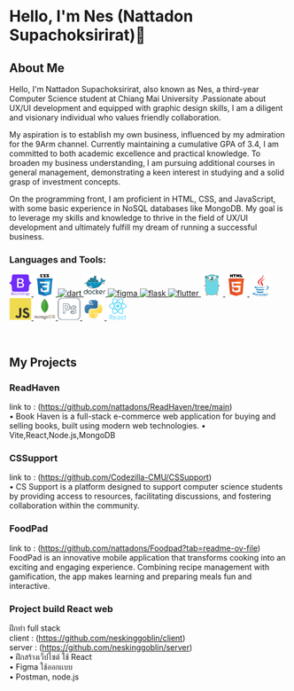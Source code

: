# Hello, I'm Nes (Nattadon Supachoksirirat)👋

## About Me
  Hello, I'm Nattadon Supachoksirirat, also known as Nes, a third-year Computer Science student at Chiang Mai University .Passionate about UX/UI development and equipped with graphic design skills, I am a diligent and visionary individual who values friendly collaboration.<br> 

  My aspiration is to establish my own business, influenced by my admiration for the 9Arm channel. Currently maintaining a cumulative GPA of 3.4, I am committed to both academic excellence and practical knowledge. To broaden my business understanding, I am pursuing additional courses in general management, demonstrating a keen interest in studying and a solid grasp of investment concepts.<br> 

  On the programming front, I am proficient in HTML, CSS, and JavaScript, with some basic experience in NoSQL databases like MongoDB. My goal is to leverage my skills and knowledge to thrive in the field of UX/UI development and ultimately fulfill my dream of running a successful business.<br> 

<h3 align="left">Languages and Tools:</h3>
<p align="left"> <a href="https://getbootstrap.com" target="_blank" rel="noreferrer"> <img src="https://raw.githubusercontent.com/devicons/devicon/master/icons/bootstrap/bootstrap-plain-wordmark.svg" alt="bootstrap" width="40" height="40"/> </a> <a href="https://www.w3schools.com/css/" target="_blank" rel="noreferrer"> <img src="https://raw.githubusercontent.com/devicons/devicon/master/icons/css3/css3-original-wordmark.svg" alt="css3" width="40" height="40"/> </a> <a href="https://dart.dev" target="_blank" rel="noreferrer"> <img src="https://www.vectorlogo.zone/logos/dartlang/dartlang-icon.svg" alt="dart" width="40" height="40"/> </a> <a href="https://www.docker.com/" target="_blank" rel="noreferrer"> <img src="https://raw.githubusercontent.com/devicons/devicon/master/icons/docker/docker-original-wordmark.svg" alt="docker" width="40" height="40"/> </a> <a href="https://www.figma.com/" target="_blank" rel="noreferrer"> <img src="https://www.vectorlogo.zone/logos/figma/figma-icon.svg" alt="figma" width="40" height="40"/> </a> <a href="https://flask.palletsprojects.com/" target="_blank" rel="noreferrer"> <img src="https://www.vectorlogo.zone/logos/pocoo_flask/pocoo_flask-icon.svg" alt="flask" width="40" height="40"/> </a> <a href="https://flutter.dev" target="_blank" rel="noreferrer"> <img src="https://www.vectorlogo.zone/logos/flutterio/flutterio-icon.svg" alt="flutter" width="40" height="40"/> </a> <a href="https://golang.org" target="_blank" rel="noreferrer"> <img src="https://raw.githubusercontent.com/devicons/devicon/master/icons/go/go-original.svg" alt="go" width="40" height="40"/> </a> <a href="https://www.w3.org/html/" target="_blank" rel="noreferrer"> <img src="https://raw.githubusercontent.com/devicons/devicon/master/icons/html5/html5-original-wordmark.svg" alt="html5" width="40" height="40"/> </a> <a href="https://www.java.com" target="_blank" rel="noreferrer"> <img src="https://raw.githubusercontent.com/devicons/devicon/master/icons/java/java-original.svg" alt="java" width="40" height="40"/> </a> <a href="https://developer.mozilla.org/en-US/docs/Web/JavaScript" target="_blank" rel="noreferrer"> <img src="https://raw.githubusercontent.com/devicons/devicon/master/icons/javascript/javascript-original.svg" alt="javascript" width="40" height="40"/> </a> <a href="https://www.mongodb.com/" target="_blank" rel="noreferrer"> <img src="https://raw.githubusercontent.com/devicons/devicon/master/icons/mongodb/mongodb-original-wordmark.svg" alt="mongodb" width="40" height="40"/> </a> <a href="https://www.photoshop.com/en" target="_blank" rel="noreferrer"> <img src="https://raw.githubusercontent.com/devicons/devicon/master/icons/photoshop/photoshop-line.svg" alt="photoshop" width="40" height="40"/> </a> <a href="https://www.python.org" target="_blank" rel="noreferrer"> <img src="https://raw.githubusercontent.com/devicons/devicon/master/icons/python/python-original.svg" alt="python" width="40" height="40"/> </a> <a href="https://reactjs.org/" target="_blank" rel="noreferrer"> <img src="https://raw.githubusercontent.com/devicons/devicon/master/icons/react/react-original-wordmark.svg" alt="react" width="40" height="40"/> </a> </p><br> 


## My Projects
### ReadHaven <br>
link to : (https://github.com/nattadons/ReadHaven/tree/main)<br> 
• Book Haven is a full-stack e-commerce web application for buying and selling books, built using modern web technologies.
• Vite,React,Node.js,MongoDB<br>



### CSSupport <br>
link to : (https://github.com/Codezilla-CMU/CSSupport)<br> 
• CS Support is a platform designed to support computer science students by providing access to resources, facilitating discussions, and fostering collaboration within the community.<br> 


### FoodPad <br>
link to : (https://github.com/nattadons/Foodpad?tab=readme-ov-file)<br> 
FoodPad is an innovative mobile application that transforms cooking into an exciting and engaging experience. Combining recipe management with gamification, the app makes learning and preparing meals fun and interactive.


### Project build React web <br>
ฝึกทำ full stack <br>
client : (https://github.com/neskinggoblin/client)<br> 
server : (https://github.com/neskinggoblin/server)<br> 
• ฝึกสร้างเว็ปไซต์ ใช้ React <br> 
• Figma ใช้ออกเเบบ <br> 
• Postman, node.js <br> 









